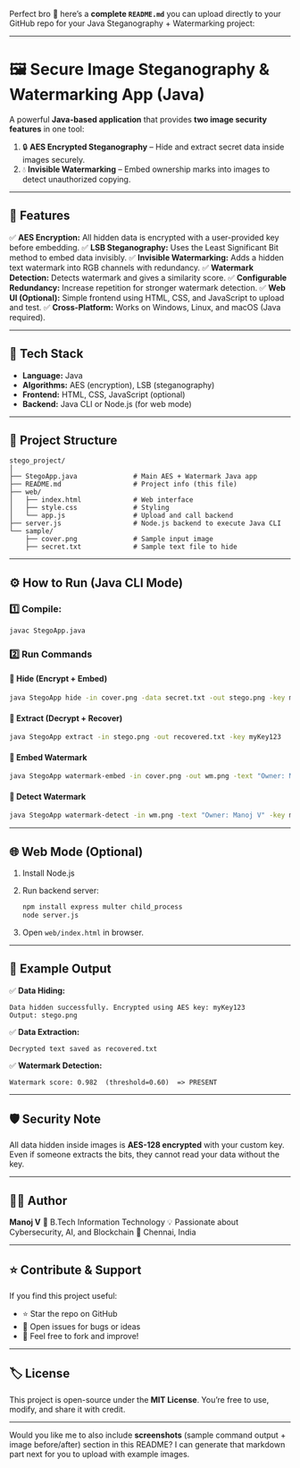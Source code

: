 Perfect bro 💪 here’s a **complete `README.md`** you can upload directly to your GitHub repo for your Java Steganography + Watermarking project:

---

# 🖼️ Secure Image Steganography & Watermarking App (Java)

A powerful **Java-based application** that provides **two image security features** in one tool:

1. 🔒 **AES Encrypted Steganography** – Hide and extract secret data inside images securely.
2. 💧 **Invisible Watermarking** – Embed ownership marks into images to detect unauthorized copying.

---

## 🚀 Features

✅ **AES Encryption:** All hidden data is encrypted with a user-provided key before embedding.
✅ **LSB Steganography:** Uses the Least Significant Bit method to embed data invisibly.
✅ **Invisible Watermarking:** Adds a hidden text watermark into RGB channels with redundancy.
✅ **Watermark Detection:** Detects watermark and gives a similarity score.
✅ **Configurable Redundancy:** Increase repetition for stronger watermark detection.
✅ **Web UI (Optional):** Simple frontend using HTML, CSS, and JavaScript to upload and test.
✅ **Cross-Platform:** Works on Windows, Linux, and macOS (Java required).

---

## 🧠 Tech Stack

* **Language:** Java
* **Algorithms:** AES (encryption), LSB (steganography)
* **Frontend:** HTML, CSS, JavaScript (optional)
* **Backend:** Java CLI or Node.js (for web mode)

---

## 📂 Project Structure

```
stego_project/
│
├── StegoApp.java              # Main AES + Watermark Java app
├── README.md                  # Project info (this file)
├── web/
│   ├── index.html             # Web interface
│   ├── style.css              # Styling
│   └── app.js                 # Upload and call backend
├── server.js                  # Node.js backend to execute Java CLI
└── sample/
    ├── cover.png              # Sample input image
    ├── secret.txt             # Sample text file to hide
```

---

## ⚙️ How to Run (Java CLI Mode)

### 1️⃣ Compile:

```bash
javac StegoApp.java
```

### 2️⃣ Run Commands

#### 🔹 Hide (Encrypt + Embed)

```bash
java StegoApp hide -in cover.png -data secret.txt -out stego.png -key myKey123
```

#### 🔹 Extract (Decrypt + Recover)

```bash
java StegoApp extract -in stego.png -out recovered.txt -key myKey123
```

#### 🔹 Embed Watermark

```bash
java StegoApp watermark-embed -in cover.png -out wm.png -text "Owner: Manoj V" -key myKey123 -redundancy 10
```

#### 🔹 Detect Watermark

```bash
java StegoApp watermark-detect -in wm.png -text "Owner: Manoj V" -key myKey123 -th 0.6
```

---

## 🌐 Web Mode (Optional)

1. Install Node.js
2. Run backend server:

   ```bash
   npm install express multer child_process
   node server.js
   ```
3. Open `web/index.html` in browser.

---

## 🧩 Example Output

✅ **Data Hiding:**

```
Data hidden successfully. Encrypted using AES key: myKey123
Output: stego.png
```

✅ **Data Extraction:**

```
Decrypted text saved as recovered.txt
```

✅ **Watermark Detection:**

```
Watermark score: 0.982  (threshold=0.60)  => PRESENT
```

---

## 🛡️ Security Note

All data hidden inside images is **AES-128 encrypted** with your custom key.
Even if someone extracts the bits, they cannot read your data without the key.

---

## 👨‍💻 Author

**Manoj V**
💼 B.Tech Information Technology
💡 Passionate about Cybersecurity, AI, and Blockchain
📍 Chennai, India

---

## ⭐ Contribute & Support

If you find this project useful:

* ⭐ Star the repo on GitHub
* 🐛 Open issues for bugs or ideas
* 🤝 Feel free to fork and improve!

---

## 🏷️ License

This project is open-source under the **MIT License**.
You’re free to use, modify, and share it with credit.

---

Would you like me to also include **screenshots** (sample command output + image before/after) section in this README?
I can generate that markdown part next for you to upload with example images.
